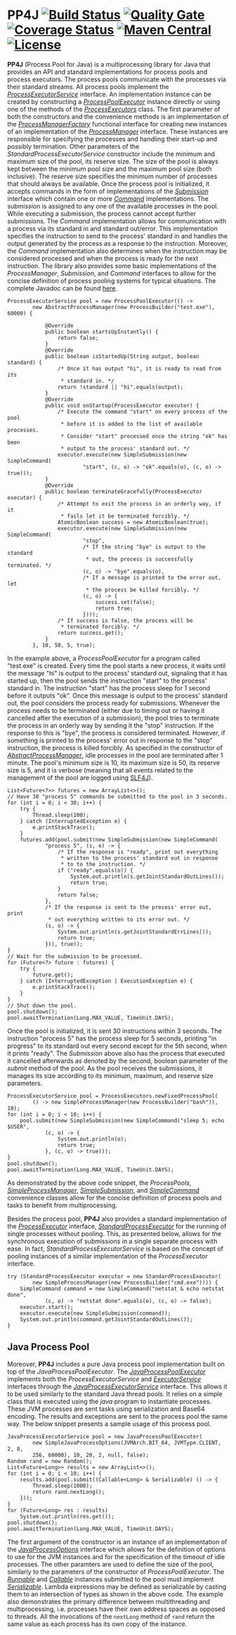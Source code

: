 # PP4J [![Build Status](https://travis-ci.org/ViktorC/PP4J.svg?branch=master)](https://travis-ci.org/ViktorC/PP4J) [![Quality Gate](https://sonarqube.com/api/badges/gate?key=net.viktorc:pp4j)](https://sonarqube.com/dashboard/index/net.viktorc:pp4j) [![Coverage Status](https://coveralls.io/repos/github/ViktorC/PP4J/badge.svg?branch=master)](https://coveralls.io/github/ViktorC/PP4J?branch=master) [![Maven Central](https://maven-badges.herokuapp.com/maven-central/net.viktorc/pp4j/badge.svg?style=plastic)](https://maven-badges.herokuapp.com/maven-central/net.viktorc/pp4j) [![License](https://img.shields.io/badge/license-Apache%202.0-blue.svg)](https://www.apache.org/licenses/LICENSE-2.0.txt)
__PP4J__ (Process Pool for Java) is a multiprocessing library for Java that provides an API and standard implementations for process pools and process executors. The process pools communicate with the processes via their standard streams. All process pools implement the [*ProcessExecutorService*](https://viktorc.github.io/PP4J/net/viktorc/pp4j/api/ProcessExecutorService) interface. An implementation instance can be created by constructing a [*ProcessPoolExecutor*](https://viktorc.github.io/PP4J/net/viktorc/pp4j/impl/ProcessPoolExecutor) instance directly or using one of the methods of the [*ProcessExecutors*](https://viktorc.github.io/PP4J/net/viktorc/pp4j/impl/ProcessExecutors) class. The first parameter of both the constructors and the convenience methods is an implementation of the [*ProcessManagerFactory*](https://viktorc.github.io/PP4J/net/viktorc/pp4j/api/ProcessManagerFactory) functional interface for creating new instances of an implementation of the [*ProcessManager*](https://viktorc.github.io/PP4J/net/viktorc/pp4j/api/ProcessManager) interface. These instances are responsible for specifying the processes and handling their start-up and possibly termination. Other parameters of the *StandardProcessExecutorService* constructor include the minimum and maximum size of the pool, its reserve size. The size of the pool is always kept between the minimum pool size and the maximum pool size (both inclusive). The reserve size specifies the minimum number of processes that should always be available. Once the process pool is initialized, it accepts commands in the form of implementations of the [*Submission*](https://viktorc.github.io/PP4J/net/viktorc/pp4j/api/Submission) interface which contain one or more [*Command*](https://viktorc.github.io/PP4J/net/viktorc/pp4j/api/Command) implementations. The submission is assigned to any one of the available processes in the pool. While executing a submission, the process cannot accept further submissions. The *Command* implementation allows for communication with a process via its standard in and standard out/error. This implementation specifies the instruction to send to the process' standard in and handles the output generated by the process as a response to the instruction. Moreover, the *Command* implementation also determines when the instruction may be considered processed and when the process is ready for the next instruction. The library also provides some basic implementations of the *ProcessManager*, *Submission*, and *Command* interfaces to allow for the concise definition of process pooling systems for typical situations. The complete Javadoc can be found [here](http://viktorc.github.io/PP4J/).

	ProcessExecutorService pool = new ProcessPoolExecutor(() ->
			new AbstractProcessManager(new ProcessBuilder("test.exe"), 60000) {
		
				@Override
				public boolean startsUpInstantly() {
					return false;
				}
				@Override
				public boolean isStartedUp(String output, boolean standard) {
					/* Once it has output "hi", it is ready to read from its 
					 * standard in. */
					return !standard || "hi".equals(output);
				}
				@Override
				public void onStartup(ProcessExecutor executor) {
					/* Execute the command "start" on every process of the pool 
					 * before it is added to the list of available processes. 
					 * Consider "start" processed once the string "ok" has been 
					 * output to the process' standard out. */
					executor.execute(new SimpleSubmission(new SimpleCommand(
							"start", (c, o) -> "ok".equals(o), (c, o) -> true)));
				}
				@Override
				public boolean terminateGracefully(ProcessExecutor executor) {
					/* Attempt to exit the process in an orderly way, if it 
					 * fails let it be terminated forcibly. */
					AtomicBoolean success = new AtomicBoolean(true);
					executor.execute(new SimpleSubmission(new SimpleCommand(
							"stop",
							/* If the string "bye" is output to the standard 
							 * out, the process is successfully terminated. */
							(c, o) -> "bye".equals(o),
							/* If a message is printed to the error out, let 
							 * the process be killed forcibly. */
							(c, o) -> {
								success.set(false);
								return true;
							})));
					/* If success is false, the process will be 
					 * terminated forcibly. */
					return success.get();
				}
			}, 10, 50, 5, true);

In the example above, a *ProcessPoolExecutor* for a program called "test.exe" is created. Every time the pool starts a new process, it waits until the message "hi" is output to the process' standard out, signaling that it has started up, then the pool sends the instruction "start" to the process' standard in. The instruction "start" has the process sleep for 1 second before it outputs "ok". Once this message is output to the process' standard out, the pool considers the process ready for submissions. Whenever the process needs to be terminated (either due to timing out or having it cancelled after the execution of a submission), the pool tries to terminate the process in an orderly way by sending it the "stop" instruction. If the response to this is "bye", the process is considered terminated. However, if something is printed to the process' error out in response to the "stop" instruction, the process is killed forcibly. As specified in the constructor of [*AbstractProcessManager*](https://viktorc.github.io/PP4J/net/viktorc/pp4j/impl/AbstractProcessManager), idle processes in the pool are terminated after 1 minute. The pool's minimum size is 10, its maximum size is 50, its reserve size is 5, and it is verbose (meaning that all events related to the management of the pool are logged using [SLF4J](https://www.slf4j.org/)).

	List<Future<?>> futures = new ArrayList<>();
	// Have 30 "process 5" commands be submitted to the pool in 3 seconds.
	for (int i = 0; i < 30; i++) {
		try {
			Thread.sleep(100);
		} catch (InterruptedException e) {
			e.printStackTrace();
		}
		futures.add(pool.submit(new SimpleSubmission(new SimpleCommand(
				"process 5", (s, o) -> {
					/* If the response is "ready", print out everything 
					 * written to the process' standard out in response 
					 * to to the instruction. */
					if ("ready".equals(o)) {
						System.out.println(s.getJointStandardOutLines());
						return true;
					}
					return false;
				},
				/* If the response is sent to the process' error out, print 
				 * out everything written to its error out. */
				(s, o) -> {
					System.out.println(s.getJointStandardErrLines());
					return true;
				})), true));
	}
	// Wait for the submission to be processed.
	for (Future<?> future : futures) {
		try {
			future.get();
		} catch (InterruptedException | ExecutionException e) {
			e.printStackTrace();
		}
	}
	// Shut down the pool.
	pool.shutdown();
	pool.awaitTermination(Long.MAX_VALUE, TimeUnit.DAYS);

Once the pool is initialized, it is sent 30 instructions within 3 seconds. The instruction "process 5" has the process sleep for 5 seconds, printing "in progress" to its standard out every second except for the 5th second, when it prints "ready". The *Submission* above also has the process that executed it cancelled afterwards as denoted by the second, boolean parameter of the *submit* method of the pool. As the pool receives the submissions, it manages its size according to its minimum, maximum, and reserve size parameters.

	ProcessExecutorService pool = ProcessExecutors.newFixedProcessPool(
			() -> new SimpleProcessManager(new ProcessBuilder("bash")), 10);
	for (int i = 0; i < 10; i++) {
		pool.submit(new SimpleSubmission(new SimpleCommand("sleep 5; echo $USER",
				(c, o) -> {
					System.out.println(o);
					return true;
				}, (c, o) -> true)));
	}
	pool.shutdown();
	pool.awaitTermination(Long.MAX_VALUE, TimeUnit.DAYS);

As demonstrated by the above code snippet, the *ProcessPools*, [*SimpleProcessManager*](https://viktorc.github.io/PP4J/net/viktorc/pp4j/api/SimpleProcessManager), [*SimpleSubmission*](https://viktorc.github.io/PP4J/net/viktorc/pp4j/impl/SimpleSubmission), and [*SimpleCommand*](https://viktorc.github.io/PP4J/net/viktorc/pp4j/api/SimpleCommand) convenience classes allow for the concise definition of process pools and tasks to benefit from multiprocessing.

Besides the process pool, __PP4J__ also provides a standard implementation of the [*ProcessExecutor*](https://viktorc.github.io/PP4J/net/viktorc/pp4j/api/ProcessExecutor) interface, [*StandardProcessExecutor*](https://viktorc.github.io/PP4J/net/viktorc/pp4j/impl/StandardProcessExecutor) for the running of single processes without pooling. This, as presented below, allows for the synchronous execution of submissions in a single separate process with ease. In fact, *StandardProcessExecutorService* is based on the concept of pooling instances of a similar implementation of the *ProcessExecutor* interface.

	try (StandardProcessExecutor executor = new StandardProcessExecutor(
			new SimpleProcessManager(new ProcessBuilder("cmd.exe")))) {
		SimpleCommand command = new SimpleCommand("netstat & echo netstat done",
				(c, o) -> "netstat done".equals(o), (c, o) -> false);
		executor.start();
		executor.execute(new SimpleSubmission(command));
		System.out.println(command.getJointStandardOutLines());
	}

## Java Process Pool
Moreover, __PP4J__ includes a pure Java process pool implementation built on top of the *JavaProcessPoolExecutor*. The [*JavaProcessPoolExecutor*](https://viktorc.github.io/PP4J/net/viktorc/pp4j/impl/JavaProcessPoolExecutor) implements both the *ProcessExecutorService* and [*ExecutorService*](https://docs.oracle.com/javase/8/docs/api/java/util/concurrent/ExecutorService.html) interfaces through the [*JavaProcessExecutorService*](https://viktorc.github.io/PP4J/net/viktorc/pp4j/api/JavaProcessExecutorService) interface. This allows it to be used similarly to the standard Java thread pools. It relies on a simple class that is executed using the *java* program to instantiate processes. These JVM processes are sent tasks using serialization and Base64 encoding. The results and exceptions are sent to the process pool the same way. The below snippet presents a sample usage of this process pool.

	JavaProcessExecutorService pool = new JavaProcessPoolExecutor(
			new SimpleJavaProcessOptions(JVMArch.BIT_64, JVMType.CLIENT, 2, 8,
			256, 60000), 10, 20, 2, null, false);
	Random rand = new Random();
	List<Future<Long>> results = new ArrayList<>();
	for (int i = 0; i < 10; i++) {
		results.add(pool.submit((Callable<Long> & Serializable) () -> {
			Thread.sleep(1000);
			return rand.nextLong();
		}));
	}
	for (Future<Long> res : results)
		System.out.println(res.get());
	pool.shutdown();
	pool.awaitTermination(Long.MAX_VALUE, TimeUnit.DAYS);

The first argument of the constructor is an instance of an implementation of the [*JavaProcessOptions*](https://viktorc.github.io/PP4J/net/viktorc/pp4j/api/JavaProcessOptions) interface which allows for the definition of options to use for the JVM instances and for the specification of the timeout of idle processes. The other paramters are used to define the size of the pool, similarly to the parameters of the constructor of *ProcessPoolExecutor*. The [*Runnable*](https://docs.oracle.com/javase/8/docs/api/java/lang/Runnable.html) and [*Callable*](https://docs.oracle.com/javase/8/docs/api/java/util/concurrent/Callable.html) instances submitted to the pool must implement [*Serializable*](https://docs.oracle.com/javase/8/docs/api/java/io/Serializable.html). Lambda expressions may be defined as serializable by casting them to an intersection of types as shown in the above code. The example also demonstrates the primary difference between multithreading and multiprocessing, i.e. processes have their own address spaces as opposed to threads. All the invocations of the `nextLong` method of `rand` return the same value as each process has its own copy of the instance.
